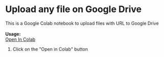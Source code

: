 # Upload any file on Google Drive
This is a Google Colab notebook to upload files with URL to Google Drive
<br><br><b>Usage:</b>
<br>
<a href="https://colab.research.google.com/github/zatch-76/File_Uploader/blob/main/File_Uploader.ipynb" target="_parent\">Open In Colab</a>
1. Click on the "Open in Colab" button

